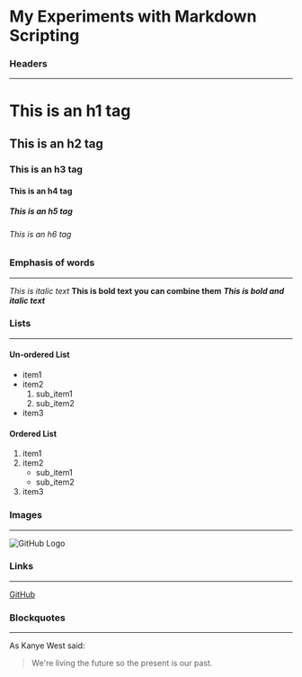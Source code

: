 # My Experiments with Markdown Scripting
### Headers
---
# This is an h1 tag
## This is an h2 tag
### This is an h3 tag
#### This is an h4 tag
##### This is an h5 tag
###### This is an h6 tag

### Emphasis of words
---
*This is italic text*
__This is bold text__
__you **can** combine them__
___This is bold and italic text___

### Lists
---
#### Un-ordered List
+ item1
+ item2
    1. sub_item1
    2. sub_item2
+ item3
#### Ordered List
1. item1
2. item2
    - sub_item1
    - sub_item2
3. item3

### Images
---
![GitHub Logo](https://octodex.github.com/images/yaktocat.png)

### Links
---
[GitHub](http://github.com)

### Blockquotes
---
As Kanye West said:

> We're living the future so
> the present is our past.
